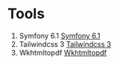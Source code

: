 # Tools

1. Symfony 6.1 [Symfony 6.1](https://docs.docker.com/compose/install/)
2. Tailwindcss 3 [Tailwindcss 3](https://tailwindcss.com/)
3. Wkhtmltopdf [Wkhtmltopdf](https://wkhtmltopdf.org/downloads.html)
